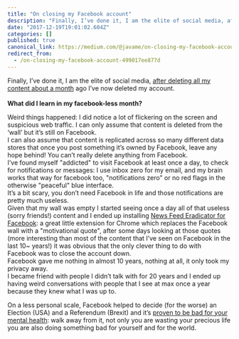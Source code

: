 ```yaml
---
title: "On closing my Facebook account"
description: "Finally, I’ve done it, I am the elite of social media, after deleting all my content about a month ago I’ve now deleted my account.\n \nWhat…"
date: "2017-12-19T19:01:02.604Z"
categories: []
published: true
canonical_link: https://medium.com/@javame/on-closing-my-facebook-account-499017ee877d
redirect_from:
  - /on-closing-my-facebook-account-499017ee877d
---
```


Finally, I’ve done it, I am the elite of social media, [after deleting all my content about a month](https://medium.com/@javame/walking-off-from-facebook-b4e7d4a6da97) ago I’ve now deleted my account.  
   
**What did I learn in my facebook-less month?**

Weird things happened: I did notice a lot of flickering on the screen and suspicious web traffic. I can only assume that content is deleted from the ‘wall’ but it’s still on Facebook.   
I can also assume that content is replicated across so many different data stores that once you post something it’s owned by Facebook, leave any hope behind! You can’t really delete anything from Facebook.   
I’ve found myself "addicted" to visit Facebook at least once a day, to check for notifications or messages: I use inbox zero for my email, and my brain works that way for facebook too, "notifications zero" or no red flags in the otherwise "peaceful" blue interface.   
It’s a bit scary, you don’t need Facebook in life and those notifications are pretty much useless.   
Given that my wall was empty I started seeing once a day all of that useless (sorry friends!) content and I ended up installing [News Feed Eradicator for Facebook](https://chrome.google.com/webstore/detail/news-feed-eradicator-for/fjcldmjmjhkklehbacihaiopjklihlgg): a great little extension for Chrome which replaces the Facebook wall with a "motivational quote", after some days looking at those quotes (more interesting than most of the content that I’ve seen on Facebook in the last 10~ years!) it was obvious that the only clever thing to do with Facebook was to close the account down.   
Facebook gave me nothing in almost 10 years, nothing at all, it only took my privacy away.   
I became friend with people I didn’t talk with for 20 years and I ended up having weird conversations with people that I see at max once a year because they knew what I was up to.

On a less personal scale, Facebook helped to decide (for the worse) an Election (USA) and a Referendum (Brexit) and it’s [proven to be bad for your mental health](https://www.theguardian.com/technology/2017/dec/15/facebook-mental-health-psychology-social-media): walk away from it, not only you are wasting your precious life you are also doing something bad for yourself and for the world.
